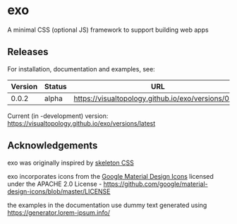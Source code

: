 # exo

A minimal CSS (optional JS) framework to support building web apps 

## Releases

For installation, documentation and examples, see:

| Version   | Status | URL                                                 |
| --------- |------- |-----------------------------------------------------|
| 0.0.2     | alpha  | https://visualtopology.github.io/exo/versions/0.0.2 |

Current (in -development) version: https://visualtopology.github.io/exo/versions/latest

## Acknowledgements

exo was originally inspired by [skeleton CSS](https://github.com/dhg/Skeleton)

exo incorporates icons from the [Google Material Design Icons](https://fonts.google.com/icons?selected=Material+Icons) licensed
under the APACHE 2.0 License - https://github.com/google/material-design-icons/blob/master/LICENSE

the examples in the documentation use dummy text generated using https://generator.lorem-ipsum.info/
